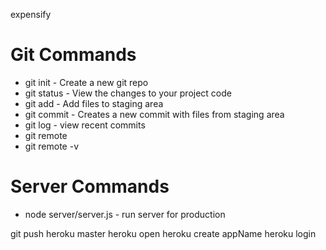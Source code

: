 expensify

# Git Commands
* git init - Create a new git repo
* git status - View the changes to your project code
* git add - Add files to staging area
* git commit - Creates a new commit with files from staging area
* git log - view recent commits 
* git remote
* git remote -v

# Server Commands

* node server/server.js  - run server for production

git push heroku master
heroku open
heroku create appName
heroku login